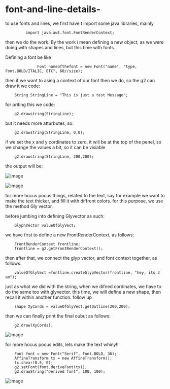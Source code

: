 # font-and-line-details-

to use fonts and lines, we first have t import some java libraries, mainly

             import java.awt.font.FontRenderContext;

then we do the work. By the work i mean defining a new object, as we were doing with shapes and lines, but this time with fonts.

Defining a font be like

                  Font nameofthefont = new Font("name", "type, Font.BOLD/ITALIC, ETC", 60//size);

then if we want to asing a context of our font then we do, so the g2 can draw it we code:


        String StringLine = "This is just a test Message";
        
        



for priting this we code:

        g2.drawstring(StringLine);



but it needs more atturbutes, so: 

        g2.drawstring(StringLine, 0,0);



if we set the x and y cordinates to zero, it will be at the top of the penel, so we change the values a bit, so it can be visiable

        g2.drawstring(StringLine, 200,200);



the output will be:

![image](https://user-images.githubusercontent.com/63984422/142703972-39c5d3fe-de62-4f3f-9f64-2d2ac3cf55d9.png)

![image](https://user-images.githubusercontent.com/63984422/142704003-65825706-98e1-4c01-9293-ba8402e089b6.png)




for more hocus pocus things, related to the text, say for example we want to make the text thicker, and fill it with diffrent colors.
for this purpose, we use the method Gly vector.

before jumbing into defining Glyvector as such:


        GlyphVector valueOfGlyVect;



we have first to define a new FrontRenderContext, as follows:

        FrontRenderContext frontline;
        frontline = g2.getFrontRenderContext();
        
        
then after that, we connect the glyp vector, and font context together, as follows:        



        valueOfGlyVect =fontline.createGlypVector(frontline, "hey, its 3 am");





just as what we did with the string, when we difned cordinates, we have to do the same too with glyvector.
this time, we will define a new shape, then recall it within another function. follow up


        shape XyCords = valueOfGlyVect.getOutline(200,200);

       
 then we can finally print the final oubut as follows:       

        g2.draw(XyCords);



![image](https://user-images.githubusercontent.com/63984422/142703018-df1a8620-f267-434e-8520-94f576599ee7.png)


for more hocus pocus edits, lets make the text whiny!!

        Font font = new Font("Serif", Font.BOLD, 36);  
        AffineTransform tx = new AffineTransform();
        tx.shear(0.5, 0);
        g2.setFont(font.deriveFont(tx));
        g2.drawString("Derived font", 100, 100);



![image](https://user-images.githubusercontent.com/63984422/142712343-a31a7107-aa08-41e0-84b9-84757f89595f.png)
